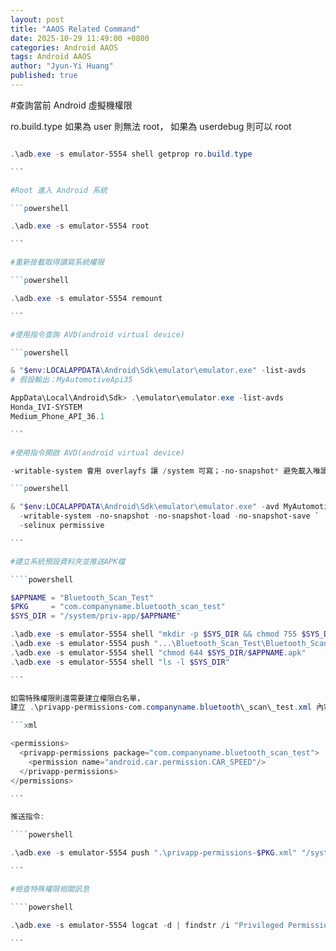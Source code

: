 ```yaml
---
layout: post
title: "AAOS Related Command"
date: 2025-10-29 11:49:00 +0800
categories: Android AAOS
tags: Android AAOS
author: "Jyun-Yi Huang"
published: true
---
```


#查詢當前 Android 虛擬機權限

ro.build.type 如果為 user 則無法 root，
如果為 userdebug 則可以 root

````powershell

.\adb.exe -s emulator-5554 shell getprop ro.build.type

```

#Root 進入 Android 系統

```powershell

.\adb.exe -s emulator-5554 root

```

#重新掛載取得讀寫系統權限

```powershell

.\adb.exe -s emulator-5554 remount

```

#使用指令查詢 AVD(android virtual device)

```powershell

& "$env:LOCALAPPDATA\Android\Sdk\emulator\emulator.exe" -list-avds
# 假設輸出：MyAutomotiveApi35

AppData\Local\Android\Sdk> .\emulator\emulator.exe -list-avds
Honda_IVI-SYSTEM
Medium_Phone_API_36.1

```

#使用指令開啟 AVD(android virtual device)

-writable-system 會用 overlayfs 讓 /system 可寫；-no-snapshot* 避免載入唯讀快照

```powershell

& "$env:LOCALAPPDATA\Android\Sdk\emulator\emulator.exe" -avd MyAutomotiveApi35 `
  -writable-system -no-snapshot -no-snapshot-load -no-snapshot-save `
  -selinux permissive

```

#建立系統預設資料夾並推送APK檔

````powershell

$APPNAME = "Bluetooth_Scan_Test"
$PKG     = "com.companyname.bluetooth_scan_test"
$SYS_DIR = "/system/priv-app/$APPNAME"

.\adb.exe -s emulator-5554 shell "mkdir -p $SYS_DIR && chmod 755 $SYS_DIR"
.\adb.exe -s emulator-5554 push "...\Bluetooth_Scan_Test\Bluetooth_Scan_Test\bin\Debug\net9.0-android\com.companyname.bluetooth_scan_test-Signed.apk" "$SYS_DIR/$APPNAME.apk"
.\adb.exe -s emulator-5554 shell "chmod 644 $SYS_DIR/$APPNAME.apk"
.\adb.exe -s emulator-5554 shell "ls -l $SYS_DIR"

```

如需特殊權限則還需要建立權限白名單，
建立 .\privapp-permissions-com.companyname.bluetooth\_scan\_test.xml 內容例如：

```xml

<permissions>
  <privapp-permissions package="com.companyname.bluetooth_scan_test">
    <permission name="android.car.permission.CAR_SPEED"/>
  </privapp-permissions>
</permissions>

```

推送指令:

````powershell

.\adb.exe -s emulator-5554 push ".\privapp-permissions-$PKG.xml" "/system/etc/permissions/"

```

#檢查特殊權限相關訊息

````powershell

.\adb.exe -s emulator-5554 logcat -d | findstr /i "Privileged Permission PackageManager com.companyname.bluetooth_scan_test"

```
